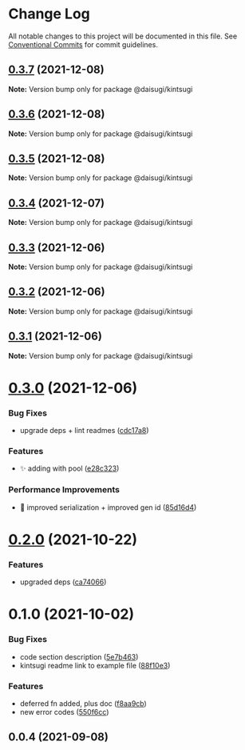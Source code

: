 # Change Log

All notable changes to this project will be documented in this file.
See [Conventional Commits](https://conventionalcommits.org) for commit guidelines.

## [0.3.7](https://github.com/daisugiland/daisugi/compare/@daisugi/kintsugi@0.3.6...@daisugi/kintsugi@0.3.7) (2021-12-08)

**Note:** Version bump only for package @daisugi/kintsugi





## [0.3.6](https://github.com/daisugiland/daisugi/compare/@daisugi/kintsugi@0.3.5...@daisugi/kintsugi@0.3.6) (2021-12-08)

**Note:** Version bump only for package @daisugi/kintsugi





## [0.3.5](https://github.com/daisugiland/daisugi/compare/@daisugi/kintsugi@0.3.4...@daisugi/kintsugi@0.3.5) (2021-12-08)

**Note:** Version bump only for package @daisugi/kintsugi





## [0.3.4](https://github.com/daisugiland/daisugi/compare/@daisugi/kintsugi@0.3.3...@daisugi/kintsugi@0.3.4) (2021-12-07)

**Note:** Version bump only for package @daisugi/kintsugi





## [0.3.3](https://github.com/daisugiland/daisugi/compare/@daisugi/kintsugi@0.3.2...@daisugi/kintsugi@0.3.3) (2021-12-06)

**Note:** Version bump only for package @daisugi/kintsugi





## [0.3.2](https://github.com/daisugiland/daisugi/compare/@daisugi/kintsugi@0.3.1...@daisugi/kintsugi@0.3.2) (2021-12-06)

**Note:** Version bump only for package @daisugi/kintsugi





## [0.3.1](https://github.com/daisugiland/daisugi/compare/@daisugi/kintsugi@0.3.0...@daisugi/kintsugi@0.3.1) (2021-12-06)

**Note:** Version bump only for package @daisugi/kintsugi





# [0.3.0](https://github.com/daisugiland/daisugi/compare/@daisugi/kintsugi@0.2.0...@daisugi/kintsugi@0.3.0) (2021-12-06)


### Bug Fixes

* upgrade deps + lint readmes ([cdc17a8](https://github.com/daisugiland/daisugi/commit/cdc17a8a7995921bf8c5ac66529ff6e54139dabb))


### Features

* :sparkles: adding with pool ([e28c323](https://github.com/daisugiland/daisugi/commit/e28c323a13540728039907c2f63c9bf02022e306))


### Performance Improvements

* :wrench: improved serialization + improved gen id ([85d16d4](https://github.com/daisugiland/daisugi/commit/85d16d4010c43b147ece472e91d4e8a31740589a))





# [0.2.0](https://github.com/daisugiland/daisugi/compare/@daisugi/kintsugi@0.1.0...@daisugi/kintsugi@0.2.0) (2021-10-22)


### Features

* upgraded deps ([ca74066](https://github.com/daisugiland/daisugi/commit/ca74066d918ba9b612975b1323e1a56d1a4c9f31))





# 0.1.0 (2021-10-02)


### Bug Fixes

* code section description ([5e7b463](https://github.com/daisugiland/daisugi/commit/5e7b4635ef50d413fdfdfc1c75c90f4c8c899a68))
* kintsugi readme link to example file ([88f10e3](https://github.com/daisugiland/daisugi/commit/88f10e3da5377b1e0dda5ea4b28f514e0ad0b26b))


### Features

* deferred fn added, plus doc ([f8aa9cb](https://github.com/daisugiland/daisugi/commit/f8aa9cb8a22553b8eeb73dba4efc43713f05466a))
* new error codes ([550f6cc](https://github.com/daisugiland/daisugi/commit/550f6ccb9cb92521e835af88c62d612755e45d3d))



## 0.0.4 (2021-09-08)
